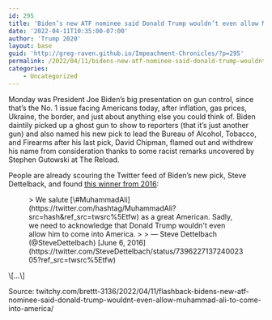 ```yaml
---
id: 295
title: 'Biden’s new ATF nominee said Donald Trump wouldn’t even allow Muhammad Ali ‘to come into America’'
date: '2022-04-11T10:35:00-07:00'
author: 'Trump 2020'
layout: base
guid: 'http://greg-raven.github.io/Impeachment-Chronicles/?p=295'
permalink: /2022/04/11/bidens-new-atf-nominee-said-donald-trump-wouldnt-even-allow-muhammad-ali-to-come-into-america/
categories:
    - Uncategorized
---
```


Monday was President Joe Biden’s big presentation on gun control, since that’s the No. 1 issue facing Americans today, after inflation, gas prices, Ukraine, the border, and just about anything else you could think of. Biden daintily picked up a ghost gun to show to reporters (that it’s just another gun) and also named his new pick to lead the Bureau of Alcohol, Tobacco, and Firearms after his last pick, David Chipman, flamed out and withdrew his name from consideration thanks to some racist remarks uncovered by Stephen Gutowski at The Reload.

People are already scouring the Twitter feed of Biden’s new pick, Steve Dettelback, and found [this winner from 2016](http://greg-raven.github.io/Impeachment-Chronicles/2016/06/05/we-salute-muhammad-ali-as-a-great-american/):

<figure class="wp-block-embed is-type-rich is-provider-twitter wp-block-embed-twitter"><div class="wp-block-embed__wrapper">> We salute [\#MuhammadAli](https://twitter.com/hashtag/MuhammadAli?src=hash&ref_src=twsrc%5Etfw) as a great American. Sadly, we need to acknowledge that Donald Trump wouldn't even allow him to come into America.
> 
> — Steve Dettelbach (@SteveDettelbach) [June 6, 2016](https://twitter.com/SteveDettelbach/status/739622713724002305?ref_src=twsrc%5Etfw)

<script async="" charset="utf-8" src="https://platform.twitter.com/widgets.js"></script></div></figure>\[…\]

Source: twitchy.com/brettt-3136/2022/04/11/flashback-bidens-new-atf-nominee-said-donald-trump-wouldnt-even-allow-muhammad-ali-to-come-into-america/